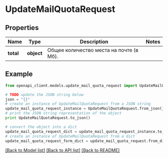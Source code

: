 # UpdateMailQuotaRequest


## Properties
Name | Type | Description | Notes
------------ | ------------- | ------------- | -------------
**total** | **object** | Общее количество места на почте (в Мб). | 

## Example

```python
from openapi_client.models.update_mail_quota_request import UpdateMailQuotaRequest

# TODO update the JSON string below
json = "{}"
# create an instance of UpdateMailQuotaRequest from a JSON string
update_mail_quota_request_instance = UpdateMailQuotaRequest.from_json(json)
# print the JSON string representation of the object
print UpdateMailQuotaRequest.to_json()

# convert the object into a dict
update_mail_quota_request_dict = update_mail_quota_request_instance.to_dict()
# create an instance of UpdateMailQuotaRequest from a dict
update_mail_quota_request_form_dict = update_mail_quota_request.from_dict(update_mail_quota_request_dict)
```
[[Back to Model list]](../README.md#documentation-for-models) [[Back to API list]](../README.md#documentation-for-api-endpoints) [[Back to README]](../README.md)


